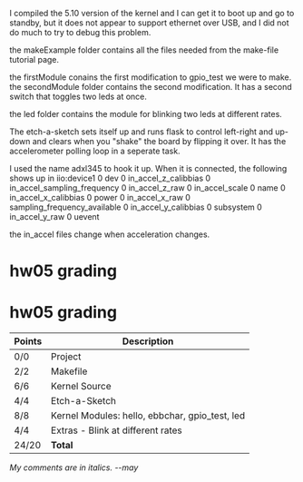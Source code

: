 I compiled the 5.10 version of the kernel and I can get it to boot up and go to standby, but it does not appear to support ethernet over USB, and I did not do much to try to debug this problem.

the makeExample folder contains all the files needed from the make-file tutorial page.

the firstModule conains the first modification to gpio_test we were to make.
the secondModule folder contains the second modification. It has a second switch that toggles two leds at once.

the led folder contains the module for blinking two leds at different rates.

The etch-a-sketch sets itself up and runs flask to control left-right and up-down and clears when you "shake" the board by flipping it over. It has the accelerometer polling loop in a seperate task.


I used the name adxl345 to hook it up. When it is connected, the following shows up in iio:device1
0 dev                          0 in_accel_z_calibbias
0 in_accel_sampling_frequency  0 in_accel_z_raw
0 in_accel_scale               0 name
0 in_accel_x_calibbias         0 power
0 in_accel_x_raw               0 sampling_frequency_available
0 in_accel_y_calibbias         0 subsystem
0 in_accel_y_raw               0 uevent

the in_accel files change when acceleration changes. 

# hw05 grading

# hw05 grading

| Points      | Description |
| ----------- | ----------- |
|  0/0 | Project 
|  2/2 | Makefile
|  6/6 | Kernel Source
|  4/4 | Etch-a-Sketch
|  8/8 | Kernel Modules: hello, ebbchar, gpio_test, led
|  4/4 | Extras - Blink at different rates
| 24/20 | **Total**

*My comments are in italics. --may*

